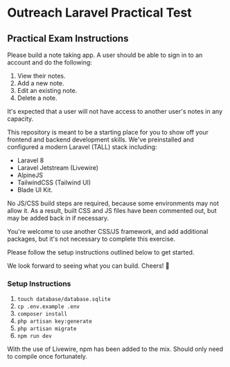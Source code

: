 # Outreach Laravel Practical Test

## Practical Exam Instructions
Please build a note taking app. A user should be able to sign in to an account and do the following:
1) View their notes.
2) Add a new note.
3) Edit an existing note.
4) Delete a note.

It's expected that a user will not have access to another user's notes in any capacity.

This repository is meant to be a starting place for you to show off your frontend and backend development skills. We've preinstalled and configured a modern Laravel (TALL) stack including:
- Laravel 8
- Laravel Jetstream (Livewire)
- AlpineJS
- TailwindCSS (Tailwind UI)
- Blade UI Kit.

No JS/CSS build steps are required, because some environments may not allow it. As a result, built CSS and JS files have been commented out, but may be added back in if necessary.

You're welcome to use another CSS/JS framework, and add additional packages, but it's not necessary to complete this exercise.

Please follow the setup instructions outlined below to get started.

We look forward to seeing what you can build. Cheers! 🎉

### Setup Instructions
1) `touch database/database.sqlite`
2) `cp .env.example .env`
3) `composer install`
4) `php artisan key:generate`
5) `php artisan migrate`
6) `npm run dev`

With the use of Livewire, npm has been added to the mix. Should only need to compile once fortunately. 